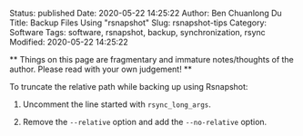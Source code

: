 Status: published
Date: 2020-05-22 14:25:22
Author: Ben Chuanlong Du
Title: Backup Files Using "rsnapshot" 
Slug: rsnapshot-tips
Category: Software
Tags: software, rsnapshot, backup, synchronization, rsync
Modified: 2020-05-22 14:25:22

**
Things on this page are
fragmentary and immature notes/thoughts of the author.
Please read with your own judgement!
**

To truncate the relative path while backing up using Rsnapshot:

1. Uncomment the line started with `rsync_long_args`.

2. Remove the `--relative` option and add the `--no-relative` option.

